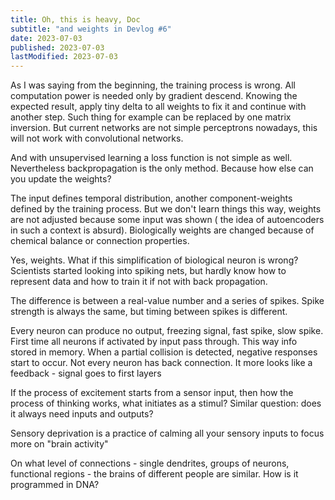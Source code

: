 ```yaml
---
title: Oh, this is heavy, Doc
subtitle: "and weights in Devlog #6"
date: 2023-07-03
published: 2023-07-03
lastModified: 2023-07-03
---
```


As I was saying from the beginning, the training process is wrong. All computation power is needed only by gradient descend. Knowing the expected result, apply tiny delta to all weights to fix it and continue with another step. Such thing for example can be replaced by one matrix inversion. But current networks are not simple perceptrons nowadays, this will not work with convolutional networks. 

And with unsupervised learning a loss function is not simple as well. Nevertheless backpropagation is the only method. Because how else can you update the weights?

The input defines temporal distribution, another component-weights defined by the training process. But we don't learn things this way, weights are not adjusted because some input was shown ( the idea of autoencoders in such a context is absurd). Biologically weights are changed because of chemical balance or connection properties. 

Yes, weights. What if this simplification of biological neuron is wrong? Scientists started looking into spiking nets, but hardly know how to represent data and how to train it if not with back propagation. 

The difference is between a real-value number and a series of spikes. Spike strength is always the same, but timing between spikes is different. 

Every neuron can produce no output, freezing signal, fast spike, slow spike. First time all neurons if activated by input pass through. This way info stored in memory. When a partial collision is detected, negative responses start to occur. Not every neuron has back connection. It more looks like a feedback - signal goes to first layers 

If the process of excitement starts from a sensor input, then how the process of thinking works, what initiates as a stimul?
Similar question: does it always need inputs and outputs?

Sensory deprivation is a practice of calming all your sensory inputs to focus more on "brain activity"

On what level of connections - single dendrites, groups of neurons, functional regions - the brains of different people are similar. How is it programmed in DNA?

